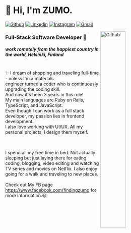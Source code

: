 # 👋 Hi, I'm ZUMO.  

[![Github](https://img.shields.io/badge/-Github-000?style=flat&logo=Github&logoColor=white)](https://github.com/phornphatch)
[![Linkedin](https://img.shields.io/badge/-LinkedIn-blue?style=flat&logo=Linkedin&logoColor=white)](https://www.linkedin.com/in/phornphatch)
[![Instagram](https://img.shields.io/badge/-Instagram-c13584?style=flat&labelColor=c13584&logo=instagram&logoColor=white)](https://www.instagram.com/findingzumo/)
[![Gmail](https://img.shields.io/badge/-Gmail-c14438?style=flat&logo=Gmail&logoColor=white)](mailto:phornphatch@gmail.com)


<img width="40%" align="right" alt="Github" src="https://github.com/phornphatch/phornphatch/blob/main/assets/profile.jpeg" />



<h3>Full-Stack Software Developer 🚀  </h3>
<h5>work romotely from the happiest country in the world, Helsinki, Finland</h5>
<br>
✨  I dream of shopping and traveling full-time - unless I'm a materials 
<br>engineer turned a coder who is continuously upgrading the coding skill.
<br>And now it's been 3 years in this role! 
<br>My main languages are Ruby on Rails, TypeScript, and JavaScript.
<br>Even though I can work as a full stack developer, my passion lies in frontend development.
<br>I also love working with UI/UX. All my personal projects, I design them myself.

<br> <br>
I spend all my free time in bed. Not actually sleeping but just laying there for eating, coding, blogging, video editing and watching TV series and movies on Netflix. I also enjoy going for a walk and traveling to new places.
<br><br>
Check out My FB page https://www.facebook.com/findingzumo for more information.😆
